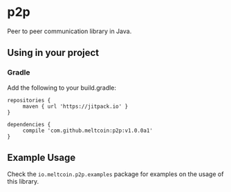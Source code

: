 # p2p
Peer to peer communication library in Java.

## Using in your project

### Gradle
Add the following to your build.gradle:
```
repositories {
     maven { url 'https://jitpack.io' }
}

dependencies {
     compile 'com.github.meltcoin:p2p:v1.0.0a1'
}
```

## Example Usage
Check the ``io.meltcoin.p2p.examples`` package for examples on the usage of this library.